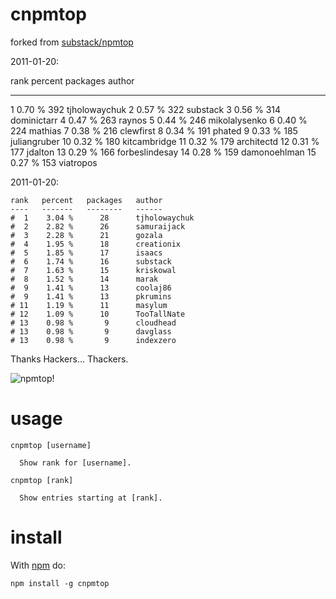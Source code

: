 cnpmtop
======
forked from [substack/npmtop](https://github.com/substack/npmtop)

2011-01-20:

rank   percent   packages   author
----   -------   --------   ------
   1    0.70 %      392     tjholowaychuk
   2    0.57 %      322     substack
   3    0.56 %      314     dominictarr
   4    0.47 %      263     raynos
   5    0.44 %      246     mikolalysenko
   6    0.40 %      224     mathias
   7    0.38 %      216     clewfirst
   8    0.34 %      191     phated
   9    0.33 %      185     juliangruber
  10    0.32 %      180     kitcambridge
  11    0.32 %      179     architectd
  12    0.31 %      177     jdalton
  13    0.29 %      166     forbeslindesay
  14    0.28 %      159     damonoehlman
  15    0.27 %      153     viatropos


2011-01-20:

    rank   percent   packages   author
    ----   -------   --------   ------
    #  1    3.04 %      28      tjholowaychuk
    #  2    2.82 %      26      samuraijack
    #  3    2.28 %      21      gozala
    #  4    1.95 %      18      creationix
    #  5    1.85 %      17      isaacs
    #  6    1.74 %      16      substack
    #  7    1.63 %      15      kriskowal
    #  8    1.52 %      14      marak
    #  9    1.41 %      13      coolaj86
    #  9    1.41 %      13      pkrumins
    # 11    1.19 %      11      masylum
    # 12    1.09 %      10      TooTallNate
    # 13    0.98 %       9      cloudhead
    # 13    0.98 %       9      davglass
    # 13    0.98 %       9      indexzero


Thanks Hackers... Thackers.

![npmtop!](http://substack.net/images/npmtop.png)

usage
=====

```
cnpmtop [username]

  Show rank for [username].

cnpmtop [rank]

  Show entries starting at [rank].
```

install
=======

With [npm](http://npmjs.org) do:

```
npm install -g cnpmtop
```
